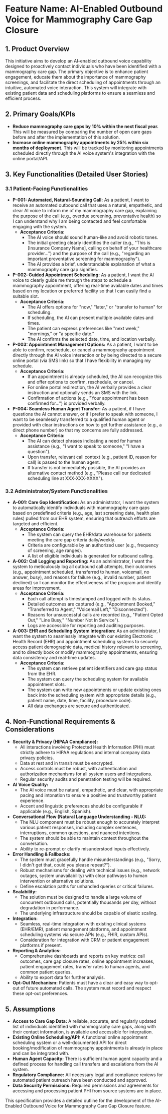 # Feature Name: AI-Enabled Outbound Voice for Mammography Care Gap Closure

## 1. Product Overview

This initiative aims to develop an AI-enabled outbound voice capability designed to proactively contact individuals who have been identified with a mammography care gap. The primary objective is to enhance patient engagement, educate them about the importance of mammography screenings, and facilitate the direct scheduling of appointments through an intuitive, automated voice interaction. This system will integrate with existing patient data and scheduling platforms to ensure a seamless and efficient process.

## 2. Primary Goals/KPIs

*   **Reduce mammography care gaps by 10% within the next fiscal year.** This will be measured by comparing the number of open care gaps before and after the implementation of this solution.
*   **Increase online mammography appointments by 25% within six months of deployment.** This will be tracked by monitoring appointments scheduled directly through the AI voice system's integration with the online portal/API.

## 3. Key Functionalities (Detailed User Stories)

### 3.1 Patient-Facing Functionalities

*   **P-001: Automated, Natural-Sounding Call:** As a patient, I want to receive an automated outbound call that uses a natural, empathetic, and clear AI voice to inform me of my mammography care gap, explaining the purpose of the call (e.g., overdue screening, preventative health) so I can understand why I am being contacted and feel comfortable engaging with the system.
    *   **Acceptance Criteria:**
        *   The AI voice should sound human-like and avoid robotic tones.
        *   The initial greeting clearly identifies the caller (e.g., "This is [Insurance Company Name], calling on behalf of your healthcare provider...") and the purpose of the call (e.g., "regarding an important preventative screening for mammography").
        *   The AI provides a brief, understandable explanation of what a mammography care gap signifies.
*   **P-002: Guided Appointment Scheduling:** As a patient, I want the AI voice to clearly guide me through the steps to schedule a mammography appointment, offering real-time available dates and times based on my location or preferred facility so that I can easily find a suitable slot.
    *   **Acceptance Criteria:**
        *   The AI offers options for "now," "later," or "transfer to human" for scheduling.
        *   If scheduling, the AI can present multiple available dates and times.
        *   The patient can express preferences like "next week," "mornings," or "a specific date."
        *   The AI confirms the selected date, time, and location verbally.
*   **P-003: Appointment Management Options:** As a patient, I want to be able to confirm, reschedule, or cancel a mammography appointment directly through the AI voice interaction or by being directed to a secure online portal (via SMS link) so that I have flexibility in managing my schedule.
    *   **Acceptance Criteria:**
        *   If an appointment is already scheduled, the AI can recognize this and offer options to confirm, reschedule, or cancel.
        *   For online portal redirection, the AI verbally provides a clear instruction and optionally sends an SMS with the link.
        *   Confirmation of actions (e.g., "Your appointment has been confirmed for...") is provided verbally.
*   **P-004: Seamless Human Agent Transfer:** As a patient, if I have questions the AI cannot answer, or if I prefer to speak with someone, I want to be seamlessly transferred to a qualified human agent or provided with clear instructions on how to get further assistance (e.g., a direct phone number) so that my concerns are fully addressed.
    *   **Acceptance Criteria:**
        *   The AI can detect phrases indicating a need for human assistance (e.g., "I want to speak to someone," "I have a question").
        *   Upon transfer, relevant call context (e.g., patient ID, reason for call) is passed to the human agent.
        *   If transfer is not immediately possible, the AI provides an alternative contact method (e.g., "Please call our dedicated scheduling line at XXX-XXX-XXXX").

### 3.2 Administrator/System Functionalities

*   **A-001: Care Gap Identification:** As an administrator, I want the system to automatically identify individuals with mammography care gaps based on predefined criteria (e.g., age, last screening date, health plan rules) pulled from our EHR system, ensuring that outreach efforts are targeted and efficient.
    *   **Acceptance Criteria:**
        *   The system can query the EHR/data warehouse for patients meeting the care gap criteria daily/weekly.
        *   Criteria are configurable by an authorized user (e.g., frequency of screening, age ranges).
        *   A list of eligible individuals is generated for outbound calling.
*   **A-002: Call Logging and Reporting:** As an administrator, I want the system to meticulously log all outbound call attempts, their outcomes (e.g., appointment scheduled, transferred to human, voicemail, no answer, busy), and reasons for failure (e.g., invalid number, patient declined) so I can monitor the effectiveness of the program and identify areas for improvement.
    *   **Acceptance Criteria:**
        *   Each call attempt is timestamped and logged with its status.
        *   Detailed outcomes are captured (e.g., "Appointment Booked," "Transferred to Agent," "Voicemail Left," "Disconnected").
        *   Reasons for unsuccessful calls are recorded (e.g., "Patient Opted Out," "Line Busy," "Number Not In Service").
        *   Logs are accessible for reporting and auditing purposes.
*   **A-003: EHR and Scheduling System Integration:** As an administrator, I want the system to seamlessly integrate with our existing Electronic Health Record (EHR) and appointment scheduling systems to securely access patient demographic data, medical history relevant to screening, and to directly book or modify mammography appointments, ensuring data consistency and real-time updates.
    *   **Acceptance Criteria:**
        *   The system can retrieve patient identifiers and care gap status from the EHR.
        *   The system can query the scheduling system for available appointment slots.
        *   The system can write new appointments or update existing ones back into the scheduling system with appropriate details (e.g., patient name, date, time, facility, procedure code).
        *   All data exchanges are secure and authenticated.

## 4. Non-Functional Requirements & Considerations

*   **Security & Privacy (HIPAA Compliance):**
    *   All interactions involving Protected Health Information (PHI) must strictly adhere to HIPAA regulations and internal company data privacy policies.
    *   Data at rest and in transit must be encrypted.
    *   Access controls must be robust, with authentication and authorization mechanisms for all system users and integrations.
    *   Regular security audits and penetration testing will be required.
*   **AI Voice Quality:**
    *   The AI voice must be natural, empathetic, and clear, with appropriate pacing and intonation to ensure a positive and trustworthy patient experience.
    *   Accent and linguistic preferences should be configurable if applicable (e.g., English, Spanish).
*   **Conversational Flow (Natural Language Understanding - NLU):**
    *   The NLU component must be robust enough to accurately interpret various patient responses, including complex sentences, interruptions, common questions, and nuanced intentions.
    *   The system should be able to maintain context throughout the conversation.
    *   Ability to re-prompt or clarify misunderstood inputs effectively.
*   **Error Handling & Fallbacks:**
    *   The system must gracefully handle misunderstandings (e.g., "Sorry, I didn't get that, could you please repeat?").
    *   Robust mechanisms for dealing with technical issues (e.g., network outages, system unavailability) with clear pathways to human intervention or alternative solutions.
    *   Define escalation paths for unhandled queries or critical failures.
*   **Scalability:**
    *   The solution must be designed to handle a large volume of concurrent outbound calls, potentially thousands per day, without degradation in performance.
    *   The underlying infrastructure should be capable of elastic scaling.
*   **Integration:**
    *   Seamless, real-time integration with existing clinical systems (EHR/EMR), patient management platforms, and appointment scheduling systems via secure APIs (e.g., FHIR, custom APIs).
    *   Consideration for integration with CRM or patient engagement platforms if present.
*   **Reporting & Analytics:**
    *   Comprehensive dashboards and reports on key metrics: call outcomes, care gap closure rates, online appointment increases, patient engagement rates, transfer rates to human agents, and common patient queries.
    *   Ability to export data for further analysis.
*   **Opt-Out Mechanism:** Patients must have a clear and easy way to opt-out of future automated calls. The system must record and respect these opt-out preferences.

## 5. Assumptions

*   **Access to Care Gap Data:** A reliable, accurate, and regularly updated list of individuals identified with mammography care gaps, along with their contact information, is available and accessible for integration.
*   **Existing Online Scheduling/API:** A functional online appointment scheduling system or a well-documented API for direct booking/modification of mammography appointments is already in place and can be integrated with.
*   **Human Agent Capacity:** There is sufficient human agent capacity and a defined process for handling call transfers and escalations from the AI system.
*   **Regulatory Compliance:** All necessary legal and compliance reviews for automated patient outreach have been conducted and approved.
*   **Data Security Permissions:** Required permissions and agreements for accessing and processing patient PHI from source systems are in place.

This specification provides a detailed outline for the development of the AI-Enabled Outbound Voice for Mammography Care Gap Closure feature.